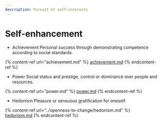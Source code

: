 ```yaml
---
description: Pursuit of self-interests
---
```


# Self-enhancement

* Achievement Personal success through demonstrating competence according to social standards.

{% content-ref url="achievement.md" %}
[achievement.md](achievement.md)
{% endcontent-ref %}

* Power Social status and prestige, control or dominance over people and resources.

{% content-ref url="power.md" %}
[power.md](power.md)
{% endcontent-ref %}

* Hedonism Pleasure or sensuous gratification for oneself.

{% content-ref url="../openness-to-change/hedonism.md" %}
[hedonism.md](../openness-to-change/hedonism.md)
{% endcontent-ref %}
